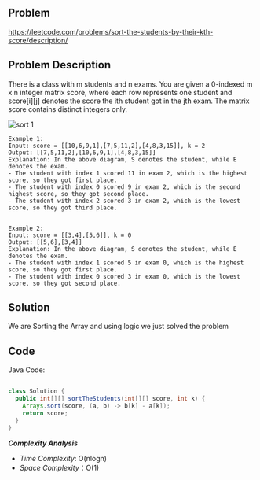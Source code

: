 ## Problem

https://leetcode.com/problems/sort-the-students-by-their-kth-score/description/

## Problem Description


There is a class with m students and n exams. You are given a 0-indexed m x n integer matrix score, where each row represents one student and score[i][j] denotes the score the ith student got in the jth exam. The matrix score contains distinct integers only.

![sort 1](https://github.com/YasaswiniDesai/Leetcode/assets/92711164/02ccd8c7-7539-4b83-aa4e-35fcbda40d36)
```
Example 1:
Input: score = [[10,6,9,1],[7,5,11,2],[4,8,3,15]], k = 2
Output: [[7,5,11,2],[10,6,9,1],[4,8,3,15]]
Explanation: In the above diagram, S denotes the student, while E denotes the exam.
- The student with index 1 scored 11 in exam 2, which is the highest score, so they got first place.
- The student with index 0 scored 9 in exam 2, which is the second highest score, so they got second place.
- The student with index 2 scored 3 in exam 2, which is the lowest score, so they got third place.


Example 2:
Input: score = [[3,4],[5,6]], k = 0
Output: [[5,6],[3,4]]
Explanation: In the above diagram, S denotes the student, while E denotes the exam.
- The student with index 1 scored 5 in exam 0, which is the highest score, so they got first place.
- The student with index 0 scored 3 in exam 0, which is the lowest score, so they got second place.
```

## Solution

We are Sorting the Array and using logic we just solved the problem 

## Code

Java Code:
```java

class Solution {
  public int[][] sortTheStudents(int[][] score, int k) {
    Arrays.sort(score, (a, b) -> b[k] - a[k]);
    return score;
  }
}

```

**_Complexity Analysis_**

- _Time Complexity_: O(nlogn)
- _Space Complexity_：O(1)
